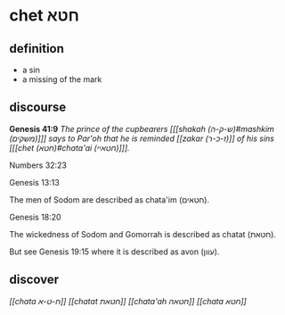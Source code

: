 # chet חטא

## definition

- a sin
- a missing of the mark

## discourse

**Genesis 41:9**
*The prince of the cupbearers \[[[shakah (ש-ק-ה)#mashkim (משקים)]]\] says to Par'oh that he is reminded [[zakar (ז-כ-ר)]] of his sins \[[[chet (חטא)#chata'ai (חטאיי)]]\].*

Numbers 32:23

Genesis 13:13

The men of Sodom are described as chata'im (חטאים).

Genesis 18:20

The wickedness of Sodom and Gomorrah is described as chatat (חטאת).

But see Genesis 19:15 where it is described as avon (עוון).

## discover

*[[chata ח-ט-א]]*
*[[chatat חטאת]]*
*[[chata'ah חטאה]]*
*[[chata חטא]]*